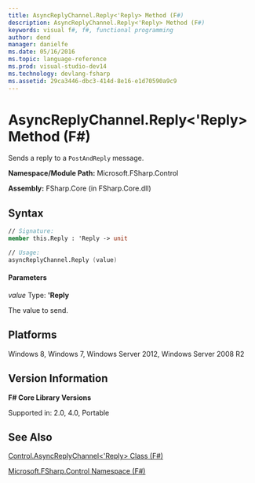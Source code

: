 ```yaml
---
title: AsyncReplyChannel.Reply<'Reply> Method (F#)
description: AsyncReplyChannel.Reply<'Reply> Method (F#)
keywords: visual f#, f#, functional programming
author: dend
manager: danielfe
ms.date: 05/16/2016
ms.topic: language-reference
ms.prod: visual-studio-dev14
ms.technology: devlang-fsharp
ms.assetid: 29ca3446-dbc3-414d-8e16-e1d70590a9c9 
---
```


# AsyncReplyChannel.Reply<'Reply> Method (F#)

Sends a reply to a `PostAndReply` message.

**Namespace/Module Path:** Microsoft.FSharp.Control

**Assembly:** FSharp.Core (in FSharp.Core.dll)


## Syntax

```fsharp
// Signature:
member this.Reply : 'Reply -> unit

// Usage:
asyncReplyChannel.Reply (value)
```

#### Parameters
*value*
Type: **'Reply**


The value to send.

## Platforms
Windows 8, Windows 7, Windows Server 2012, Windows Server 2008 R2

## Version Information
**F# Core Library Versions**

Supported in: 2.0, 4.0, Portable

## See Also
[Control.AsyncReplyChannel&#60;'Reply&#62; Class &#40;F&#35;&#41;](Control.AsyncReplyChannel%5B%27Reply%5D-Class-%5BFSharp%5D.md)

[Microsoft.FSharp.Control Namespace &#40;F&#35;&#41;](Microsoft.FSharp.Control-Namespace-%5BFSharp%5D.md)